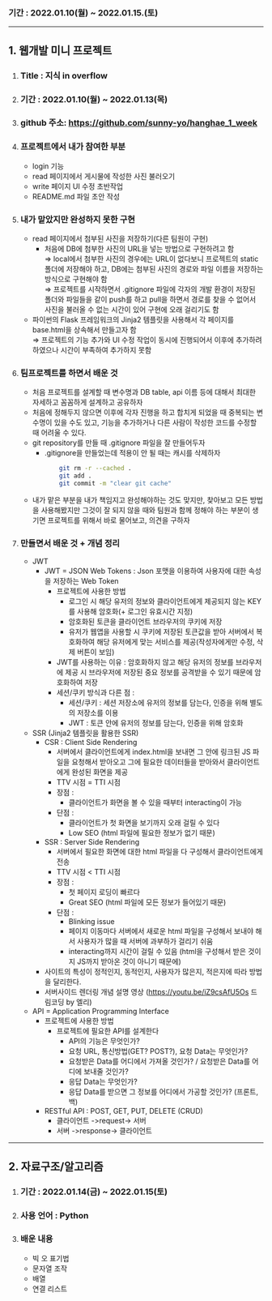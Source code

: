 ### 기간 : 2022.01.10(월) ~ 2022.01.15.(토)

---

## 1. 웹개발 미니 프로젝트

1. ### Title : 지식 in overflow
1. ### 기간 : 2022.01.10(월) ~ 2022.01.13(목)
1. ### github 주소: https://github.com/sunny-yo/hanghae_1_week
1. ### 프로젝트에서 내가 참여한 부분

   - login 기능
   - read 페이지에서 게시물에 작성한 사진 불러오기
   - write 페이지 UI 수정 초반작업
   - README.md 파일 초안 작성

1. ### 내가 맡았지만 완성하지 못한 구현

   - read 페이지에서 첨부된 사진을 저장하기(다른 팀원이 구현)
     - 처음에 DB에 첨부한 사진의 URL을 넣는 방법으로 구현하려고 함<br>
       ⇒ local에서 첨부한 사진의 경우에는 URL이 없다보니 프로젝트의 static 폴더에 저장해야 하고, DB에는 첨부된 사진의 경로와 파일 이름을 저장하는 방식으로 구현해야 함<br>
       ⇒ 프로젝트를 시작하면서 .gitignore 파일에 각자의 개발 환경이 저장된 폴더와 파일들을 같이 push를 하고 pull을 하면서 경로를 찾을 수 없어서 사진을 불러올 수 없는 시간이 있어 구현에 오래 걸리기도 함
   - 파이썬의 Flask 프레임워크의 Jinja2 템플릿을 사용해서 각 페이지를 base.html을 상속해서 만들고자 함<br>
     ⇒ 프로젝트의 기능 추가와 UI 수정 작업이 동시에 진행되어서 이후에 추가하려 하였으나 시간이 부족하여 추가하지 못함

1. ### 팀프로젝트를 하면서 배운 것

   - 처음 프로젝트를 설계할 때 변수명과 DB table, api 이름 등에 대해서 최대한 자세하고 꼼꼼하게 설계하고 공유하자
   - 처음에 정해두지 않으면 이후에 각자 진행을 하고 합치게 되었을 때 중복되는 변수명이 있을 수도 있고, 기능을 추가하거나 다른 사람이 작성한 코드를 수정할 때 어려울 수 있다.
   - git repository를 만들 때 .gitignore 파일을 잘 만들어두자
     - .gitignore을 만들었는데 적용이 안 될 때는 캐시를 삭제하자
       ```bash
           git rm -r --cached .
           git add .
           git commit -m "clear git cache"
       ```
   - 내가 맡은 부분을 내가 책임지고 완성해야하는 것도 맞지만, 찾아보고 모든 방법을 사용해봤지만 그것이 잘 되지 않을 때와 팀원과 함께 정해야 하는 부분이 생기면 프로젝트를 위해서 바로 물어보고, 의견을 구하자

1. ### 만들면서 배운 것 + 개념 정리

   - JWT
     - JWT = JSON Web Tokens : Json 포맷을 이용하여 사용자에 대한 속성을 저장하는 Web Token
       - 프로젝트에 사용한 방법
         - 로그인 시 해당 유저의 정보와 클라이언트에게 제공되지 않는 KEY를 사용해 암호화(+ 로그인 유효시간 지정)
         - 암호화된 토큰을 클라이언트 브라우저의 쿠키에 저장
         - 유저가 웹앱을 사용할 시 쿠키에 저장된 토큰값을 받아 서버에서 복호화하여 해당 유저에게 맞는 서비스를 제공(작성자에게만 수정, 삭제 버튼이 보임)
       - JWT를 사용하는 이유 : 암호화하지 않고 해당 유저의 정보를 브라우저에 제공 시 브라우저에 저장된 중요 정보를 공격받을 수 있기 때문에 암호화하여 저장
       - 세션/쿠키 방식과 다른 점 :
         - 세션/쿠키 : 세션 저장소에 유저의 정보를 담는다, 인증을 위해 별도의 저장소를 이용
         - JWT : 토큰 안에 유저의 정보를 담는다, 인증을 위해 암호화
   - SSR (Jinja2 템플릿을 활용한 SSR)
     - CSR : Client Side Rendering
       - 서버에서 클라이언트에게 index.html을 보내면 그 안에 링크된 JS 파일을 요청해서 받아오고 그에 필요한 데이터들을 받아와서 클라이언트에게 완성된 화면을 제공
       - TTV 시점 = TTI 시점
       - 장점 :
         - 클라이언트가 화면을 볼 수 있을 때부터 interacting이 가능
       - 단점 :
         - 클라이언트가 첫 화면을 보기까지 오래 걸릴 수 있다
         - Low SEO (html 파일에 필요한 정보가 없기 때문)
     - SSR : Server Side Rendering
       - 서버에서 필요한 화면에 대한 html 파일을 다 구성해서 클라이언트에게 전송
       - TTV 시점 < TTI 시점
       - 장점 :
         - 첫 페이지 로딩이 빠르다
         - Great SEO (html 파일에 모든 정보가 들어있기 때문)
       - 단점 :
         - Blinking issue
         - 페이지 이동마다 서버에서 새로운 html 파일을 구성해서 보내야 해서 사용자가 많을 때 서버에 과부하가 걸리기 쉬움
         - interacting까지 시간이 걸릴 수 있음 (html을 구성해서 받은 것이지 JS까지 받아온 것이 아니기 때문에)
     - 사이트의 특성이 정적인지, 동적인지, 사용자가 많은지, 적은지에 따라 방법을 달리한다.
     - 서버사이드 렌더링 개념 설명 영상 (https://youtu.be/iZ9csAfU5Os 드림코딩 by 엘리)
   - API = Application Programming Interface
     - 프로젝트에 사용한 방법
       - 프로젝트에 필요한 API를 설계한다
         - API의 기능은 무엇인가?
         - 요청 URL, 통신방법(GET? POST?), 요청 Data는 무엇인가?
         - 요청받은 Data를 어디에서 가져올 것인가? / 요청받은 Data를 어디에 보내줄 것인가?
         - 응답 Data는 무엇인가?
         - 응답 Data를 받으면 그 정보를 어디에서 가공할 것인가? (프론트, 백)
     - RESTful API : POST, GET, PUT, DELETE (CRUD)
       - 클라이언트 ->request-> 서버
       - 서버 ->response-> 클라이언트

---

## 2. 자료구조/알고리즘

1. ### 기간 : 2022.01.14(금) ~ 2022.01.15(토)
1. ### 사용 언어 : Python
1. ### 배운 내용
   - 빅 오 표기법
   - 문자열 조작
   - 배열
   - 연결 리스트
